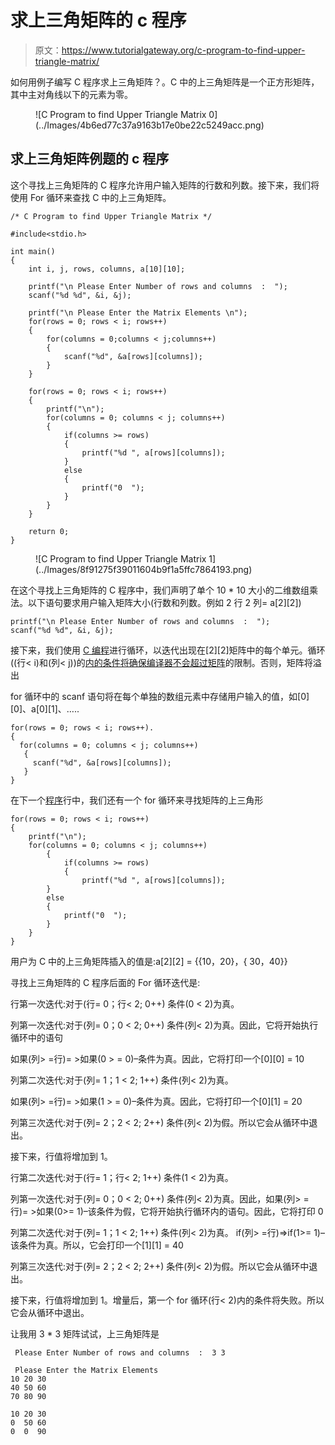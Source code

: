# 求上三角矩阵的 c 程序

> 原文：<https://www.tutorialgateway.org/c-program-to-find-upper-triangle-matrix/>

如何用例子编写 C 程序求上三角矩阵？。C 中的上三角矩阵是一个正方形矩阵，其中主对角线以下的元素为零。

<figure class="wp-block-image">![C Program to find Upper Triangle Matrix 0](../Images/4b6ed77c37a9163b17e0be22c5249acc.png)</figure>

## 求上三角矩阵例题的 c 程序

这个寻找上三角矩阵的 C 程序允许用户输入矩阵的行数和列数。接下来，我们将使用 For 循环来查找 C 中的上三角矩阵。

```
/* C Program to find Upper Triangle Matrix */

#include<stdio.h>

int main()
{
 	int i, j, rows, columns, a[10][10];

 	printf("\n Please Enter Number of rows and columns  :  ");
 	scanf("%d %d", &i, &j);

 	printf("\n Please Enter the Matrix Elements \n");
 	for(rows = 0; rows < i; rows++)
  	{
   		for(columns = 0;columns < j;columns++)
    	{
      		scanf("%d", &a[rows][columns]);
    	}
  	}

 	for(rows = 0; rows < i; rows++)
  	{
  		printf("\n");
   		for(columns = 0; columns < j; columns++)
    	{
    		if(columns >= rows)
    		{
    			printf("%d ", a[rows][columns]);
			}
			else
			{
				printf("0  ");
			}
   	 	}
  	}

 	return 0;
}
```

<figure class="wp-block-image">![C Program to find Upper Triangle Matrix 1](../Images/8f91275f39011604b9f1a5ffc7864193.png)</figure>

在这个寻找上三角矩阵的 C 程序中，我们声明了单个 10 * 10 大小的二维数组乘法。以下语句要求用户输入矩阵大小(行数和列数。例如 2 行 2 列= a[2][2])

```
printf("\n Please Enter Number of rows and columns  :  ");
scanf("%d %d", &i, &j);
```

接下来，我们使用 [C 编程](https://www.tutorialgateway.org/c-programming/)进行循环，以迭代出现在[2][2]矩阵中的每个单元。循环((行< i)和(列< j))的[内的条件将确保编译器不会超过](https://www.tutorialgateway.org/for-loop-in-c-programming/)[矩阵](https://www.tutorialgateway.org/two-dimensional-array-in-c/)的限制。否则，矩阵将溢出

for 循环中的 scanf 语句将在每个单独的数组元素中存储用户输入的值，如[0][0]、a[0][1]、…..

```
for(rows = 0; rows < i; rows++).
{
  for(columns = 0; columns < j; columns++)
   {
     scanf("%d", &a[rows][columns]);
   }
}
```

在下一个[程序](https://www.tutorialgateway.org/c-programming-examples/)行中，我们还有一个 for 循环来寻找矩阵的上三角形

```
for(rows = 0; rows < i; rows++)
{
	printf("\n");
	for(columns = 0; columns < j; columns++)
    	{
    		if(columns >= rows)
    		{
    			printf("%d ", a[rows][columns]);
		}
		else
		{
			printf("0  ");
		}
 	}
}
```

用户为 C 中的上三角矩阵插入的值是:a[2][2] = {{10，20}，{ 30，40}}

寻找上三角矩阵的 C 程序后面的 For 循环迭代是:

行第一次迭代:对于(行= 0；行< 2; 0++)
条件(0 < 2)为真。

列第一次迭代:对于(列= 0；0 < 2; 0++)
条件(列< 2)为真。因此，它将开始执行循环中的语句

如果(列> =行)= >如果(0 > = 0)–条件为真。因此，它将打印一个[0][0] = 10

列第二次迭代:对于(列= 1；1 < 2; 1++)
条件(列< 2)为真。

如果(列> =行)= >如果(1 > = 0)–条件为真。因此，它将打印一个[0][1] = 20

列第三次迭代:对于(列= 2；2 < 2; 2++)
条件(列< 2)为假。所以它会从循环中退出。

接下来，行值将增加到 1。

行第二次迭代:对于(行= 1；行< 2; 1++)
条件(1 < 2)为真。

列第一次迭代:对于(列= 0；0 < 2; 0++)
条件(列< 2)为真。因此，如果(列> =行)= >如果(0>= 1)–该条件为假，它将开始执行循环内的语句。因此，它将打印 0

列第二次迭代:对于(列= 1；1 < 2; 1++)
条件(列< 2)为真。
if(列> =行)=>if(1>= 1)–该条件为真。所以，它会打印一个[1][1] = 40

列第三次迭代:对于(列= 2；2 < 2; 2++)
条件(列< 2)为假。所以它会从循环中退出。

接下来，行值将增加到 1。增量后，第一个 for 循环(行< 2)内的条件将失败。所以它会从循环中退出。

让我用 3 * 3 矩阵试试，上三角矩阵是

```
 Please Enter Number of rows and columns  :  3 3

 Please Enter the Matrix Elements 
10 20 30
40 50 60
70 80 90

10 20 30 
0  50 60 
0  0  90 
```
